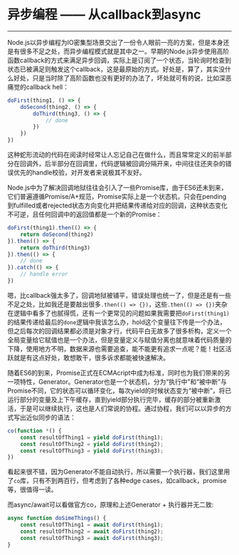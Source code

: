 # 异步编程 —— 从callback到async
----------

Node.js以异步编程为IO密集型场景交出了一份令人眼前一亮的方案，但是本身还是有很多不足之处，而异步编程模式就是其中之一。早期的Node.js异步使用高阶函数callback的方式来满足异步回调，实际上是订阅了一个状态，当轮询时检查到状态已被满足则触发这个callback，这是最原始的方式。好处是，算了，其实没什么好处，只是当时除了高阶函数也没有更好的办法了，坏处就可有的说，比如深恶痛觉的callback hell：
```javascript
doFirst(thing1, () => {
    doSecond(thing2, () => {
        doThird(thing3, () => {
            // done
        })
    })
})
```
这种蛇形流动的代码在阅读时经常让人忘记自己在做什么，而且常常定义的前半部分在回调外，后半部分在回调里，代码逻辑被回调分隔开来，中间往往还夹杂的错误优先的handle校验，对开发者来说极其不友好。

Node.js中为了解决回调地狱往往会引入了一些Promise库，由于ES6还未到来，它们普遍遵循Promise/A+规范，Promise实际上是一个状态机，只会在pending到fulfilled或者rejected状态方向变化并把结果传递给对应的回调，这种状态变化不可逆，且任何回调中的返回值都是一个新的Promise：
```javascript
doFirst(thing1).then(() => {
    return doSecond(thing2)
}).then(() => {
    return doThird(thing3)
}).then(() => {
    // done
}).catch(() => {
    // handle error
})
```
嗯，比callback强太多了，回调地狱被铺平，错误处理也统一了，但是还是有一些不足之处，比如我还是要敲出很多`.then(() => {})`，这些`.then(() => {})`夹杂在逻辑中看多了也腻得慌，还有一个更常见的问题如果我需要把`doFirst(thing1)`的结果传递给最后的`done`逻辑中我该怎么办，hold这个变量往下传是一个办法，但之后每次的回调结果都必须是对象才行，代码平白无故多了很多析构，定义一个全局变量给它赋值也是一个办法，但是变量定义与赋值分离也就意味着代码质量的下降，使用地方不明，数据来源也需要追查，能不能更有追求一点呢？能！社区活跃就是有这点好处，敢想敢干，很多诉求都能被快速解决。

随着ES6的到来，Promise正式在ECMAcript中成为标准，同时也为我们带来的另一项特性，Generator。Generator也是一个状态机，分为“执行中”和“被中断”与Promise不同，它的状态可以循环变化，每次yield的时候状态变为“被中断”，将已运行部分的变量及上下午缓存，直到yield部分执行完毕，缓存的部分被重新激活，于是可以继续执行，这也是人们常说的协程。通过协程，我们可以以异步的方式写出近似同步的语法：
```javascript
co(function *() {
    const resultOfThing1 = yield doFirst(thing1);
    const resultOfThing2 = yield doFirst(thing2);
    const resultOfThing3 = yield doFirst(thing3);
})
```
看起来很不错，因为Generator不能自动执行，所以需要一个执行器，我们这里用了`co`库，只有不到两百行，但考虑到了各种edge cases，如callback，promise等，很值得一读。

而async/await可以看做官方co，原理和上述Generator + 执行器并无二致:
```javascript
async function doSimeThings() {
    const resultOfThing1 = await doFirst(thing1);
    const resultOfThing2 = await doFirst(thing2);
    const resultOfThing3 = await doFirst(thing3);
}
```

